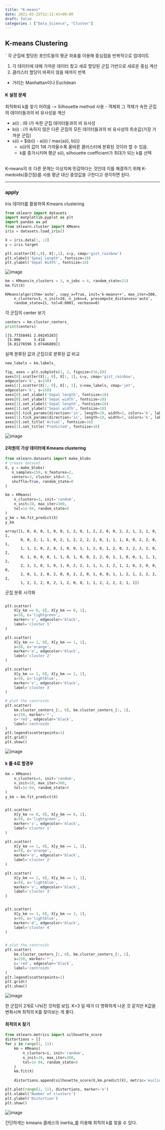 ```yaml
---
title: "K-means"
date: 2021-03-25T12:11:41+09:00
draft: false
categories : ["Data_Science", "Cluster"]
---
```


## K-means Clustering
` 각 군집에 할당된 포인트들의 평균 좌표를 이용해 중심점을 반복적으로 업데이트

1. 각 데이터에 대해 가까운 데이터 찾고 새로 할당된 군집 기반으로 새로운 중심 계산
2. 클러스터 할당이 바뀌지 않을 때까지 반복

- 거리는 Manhattan이나 Euclidean

#### K 설정 문제
최적화되 k를 찾기 어려움 -> Silhouette method 사용
	- 객체와 그 객체가 속한 군집의 데이터들과의 비 유사성을 계산
- a(i) : i와 i가 속한 군집 데이터들과의 비 유사성
- b(i) : i가 속하지 않은 다른 군집의 모든 데이터들과의 비 유사성의 최솟값(가장 가까운 군집)
- s(i) = $(b(i) - a(i)) / max{a(i), b(i)}
	- s(i)의 값이 1에 가까울수록 올바른 클러스터에 분류된 것이라 할 수 있음.
	- k를 증가시키며 평균 s(i), silhouette coefficient가 최대가 되는 k를 선택

<br>
K-means의 또 다른 문제는 이상치에 민감하다는 것인데 이를 해결하기 위해 K-medoids(중간점)를 사용
평균 대신 중앙값을 구한다고 생각하면 된다.

---

### apply
Iris 데이터를 활용하여 Kmeans clustering

```python
from sklearn import datasets
import matplotlib.pyplot as plt
import pandas as pd
from sklearn.cluster import KMeans
iris = datasets.load_iris()
```

```python
X = iris.data[:, :2]
y = iris.target
```

```python
plt.scatter(X[:,0], X[:,1], c=y, cmap='gist_rainbow')
plt.xlabel('Spea1 Length', fontsize=18)
plt.ylabel('Sepal Width', fontsize=18)
```

![image](https://user-images.githubusercontent.com/49333349/112422147-c8875580-8d73-11eb-87e9-bdb7e91b2e02.png)

```python
km = KMeans(n_clusters = 3, n_jobs = 4, random_state=21)
km.fit(X)
```




    KMeans(algorithm='auto', copy_x=True, init='k-means++', max_iter=300,
        n_clusters=3, n_init=10, n_jobs=4, precompute_distances='auto',
        random_state=21, tol=0.0001, verbose=0)


각 군집의 center 보기

```python
centers = km.cluster_centers_
print(centers)
```

    [[5.77358491 2.69245283]
     [5.006      3.418     ]
     [6.81276596 3.07446809]]
    
실제 분류된 값과 군집으로 분류된 값 비교

```python
new_labels = km.labels_

fig, axes = plt.subplots(1, 2, figsize=(16,8))
axes[0].scatter(X[:, 0], X[:, 1], c=y, cmap='gist_rainbow',
edgecolor='k', s=150)
axes[1].scatter(X[:, 0], X[:, 1], c=new_labels, cmap='jet',
edgecolor='k', s=150)
axes[0].set_xlabel('Sepal length', fontsize=18)
axes[0].set_ylabel('Sepal width', fontsize=18)
axes[1].set_xlabel('Sepal length', fontsize=18)
axes[1].set_ylabel('Sepal width', fontsize=18)
axes[0].tick_params(direction='in', length=10, width=5, colors='k', labelsize=20)
axes[1].tick_params(direction='in', length=10, width=5, colors='k', labelsize=20)
axes[0].set_title('Actual', fontsize=18)
axes[1].set_title('Predicted', fontsize=18)
```

![image](https://user-images.githubusercontent.com/49333349/112422239-e654ba80-8d73-11eb-8cd3-72ab08631992.png)



#### 2차원의 가상 데이터에 Kmeans clustering


```python
from sklearn.datasets import make_blobs
# create dataset
X, y = make_blobs(
   n_samples=150, n_features=2,
   centers=3, cluster_std=0.5,
   shuffle=True, random_state=0
)
```


```python
km = KMeans(
    n_clusters=3, init='random',
    n_init=10, max_iter=300, 
    tol=1e-04, random_state=0
)
y_km = km.fit_predict(X)
y_km
```

    array([1, 0, 0, 0, 1, 0, 0, 1, 2, 0, 1, 2, 2, 0, 0, 2, 2, 1, 2, 1, 0, 1,
           0, 0, 2, 1, 1, 0, 2, 1, 2, 2, 2, 2, 0, 1, 1, 1, 0, 0, 2, 2, 0, 1,
           1, 1, 2, 0, 2, 0, 1, 0, 0, 1, 1, 2, 0, 1, 2, 0, 2, 2, 2, 2, 0, 2,
           0, 1, 0, 0, 0, 1, 1, 0, 1, 0, 0, 2, 2, 0, 1, 1, 0, 0, 1, 1, 1, 2,
           2, 1, 1, 0, 1, 0, 1, 0, 2, 2, 1, 1, 1, 1, 2, 1, 1, 0, 2, 0, 0, 0,
           2, 0, 1, 2, 0, 2, 0, 0, 2, 2, 0, 1, 0, 0, 1, 1, 2, 1, 2, 2, 2, 2,
           1, 2, 2, 2, 0, 2, 1, 2, 0, 0, 1, 1, 2, 2, 2, 2, 1, 1])

군집 분류 시각화

```python

plt.scatter(
    X[y_km == 0, 0], X[y_km == 0, 1],
    s=50, c='lightgreen',
    marker='s', edgecolor='black',
    label='cluster 1'
)

plt.scatter(
    X[y_km == 1, 0], X[y_km == 1, 1],
    s=50, c='orange',
    marker='o', edgecolor='black',
    label='cluster 2'
)

plt.scatter(
    X[y_km == 2, 0], X[y_km == 2, 1],
    s=50, c='lightblue',
    marker='v', edgecolor='black',
    label='cluster 3'
)

# plot the centroids
plt.scatter(
    km.cluster_centers_[:, 0], km.cluster_centers_[:, 1],
    s=250, marker='*',
    c='red', edgecolor='black',
    label='centroids'
)
plt.legend(scatterpoints=1)
plt.grid()
plt.show()
```

![image](https://user-images.githubusercontent.com/49333349/112422526-6418c600-8d74-11eb-8b97-07550991271c.png)



#### k 를 4로 할경우 


```python
km = KMeans(
    n_clusters=4, init='random',
    n_init=10, max_iter=300, 
    tol=1e-04, random_state=0
)
y_km = km.fit_predict(X)
```


```python

plt.scatter(
    X[y_km == 0, 0], X[y_km == 0, 1],
    s=50, c='lightgreen',
    marker='s', edgecolor='black',
    label='cluster 1'
)

plt.scatter(
    X[y_km == 1, 0], X[y_km == 1, 1],
    s=50, c='orange',
    marker='o', edgecolor='black',
    label='cluster 2'
)

plt.scatter(
    X[y_km == 2, 0], X[y_km == 2, 1],
    s=50, c='lightblue',
    marker='v', edgecolor='black',
    label='cluster 3'
)


plt.scatter(
    X[y_km == 3, 0], X[y_km == 3, 1],
    s=50, c='lightblue',
    marker='d', edgecolor='black',
    label='cluster 4'
)


# plot the centroids
plt.scatter(
    km.cluster_centers_[:, 0], km.cluster_centers_[:, 1],
    s=250, marker='*',
    c='red', edgecolor='black',
    label='centroids'
)
plt.legend(scatterpoints=1)
plt.grid()
plt.show()
```

![image](https://user-images.githubusercontent.com/49333349/112422674-97f3eb80-8d74-11eb-8b5d-0ce54637d000.png)

한 군집이 2개로 나눠진 것처럼 보임. K=3 일 때가 더 명확하게 나온 것 같지만 K값을 변화시켜 최적의 K를 찾아보는 게 좋다.

#### 최적의 K 찾기

```python
from sklearn.metrics import silhouette_score
distortions = []
for i in range(2, 11):
    km = KMeans(
        n_clusters=i, init='random',
        n_init=10, max_iter=300,
        tol=1e-04, random_state=0
    )
    km.fit(X)
    
    distortions.append(silhouette_score(X,km.predict(X), metric='euclidean'))

plt.plot(range(2, 11), distortions, marker='o')
plt.xlabel('Number of clusters')
plt.ylabel('Distortion')
plt.show()
```

![image](https://user-images.githubusercontent.com/49333349/112424036-0fc31580-8d77-11eb-8892-d2e8b3d50236.png)

간단하게는 kmeans 클래스의 inertia_를 이용해 최적의 k를 찾을 수 있다.

